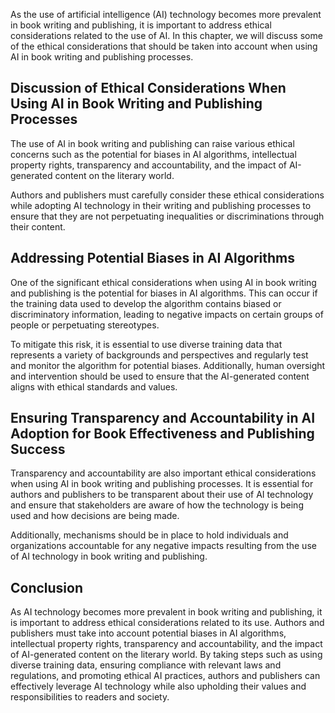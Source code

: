 

As the use of artificial intelligence (AI) technology becomes more prevalent in book writing and publishing, it is important to address ethical considerations related to the use of AI. In this chapter, we will discuss some of the ethical considerations that should be taken into account when using AI in book writing and publishing processes.

Discussion of Ethical Considerations When Using AI in Book Writing and Publishing Processes
-------------------------------------------------------------------------------------------

The use of AI in book writing and publishing can raise various ethical concerns such as the potential for biases in AI algorithms, intellectual property rights, transparency and accountability, and the impact of AI-generated content on the literary world.

Authors and publishers must carefully consider these ethical considerations while adopting AI technology in their writing and publishing processes to ensure that they are not perpetuating inequalities or discriminations through their content.

Addressing Potential Biases in AI Algorithms
--------------------------------------------

One of the significant ethical considerations when using AI in book writing and publishing is the potential for biases in AI algorithms. This can occur if the training data used to develop the algorithm contains biased or discriminatory information, leading to negative impacts on certain groups of people or perpetuating stereotypes.

To mitigate this risk, it is essential to use diverse training data that represents a variety of backgrounds and perspectives and regularly test and monitor the algorithm for potential biases. Additionally, human oversight and intervention should be used to ensure that the AI-generated content aligns with ethical standards and values.

Ensuring Transparency and Accountability in AI Adoption for Book Effectiveness and Publishing Success
-----------------------------------------------------------------------------------------------------

Transparency and accountability are also important ethical considerations when using AI in book writing and publishing processes. It is essential for authors and publishers to be transparent about their use of AI technology and ensure that stakeholders are aware of how the technology is being used and how decisions are being made.

Additionally, mechanisms should be in place to hold individuals and organizations accountable for any negative impacts resulting from the use of AI technology in book writing and publishing.

Conclusion
----------

As AI technology becomes more prevalent in book writing and publishing, it is important to address ethical considerations related to its use. Authors and publishers must take into account potential biases in AI algorithms, intellectual property rights, transparency and accountability, and the impact of AI-generated content on the literary world. By taking steps such as using diverse training data, ensuring compliance with relevant laws and regulations, and promoting ethical AI practices, authors and publishers can effectively leverage AI technology while also upholding their values and responsibilities to readers and society.

